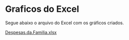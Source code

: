 # Graficos do Excel

Segue abaixo o arquivo do Excel com os gráficos criados.

[Despesas.da.Familia.xlsx](https://github.com/viniihsousa/Graficos-do-Excel/files/12434397/Despesas.da.Familia.xlsx)
